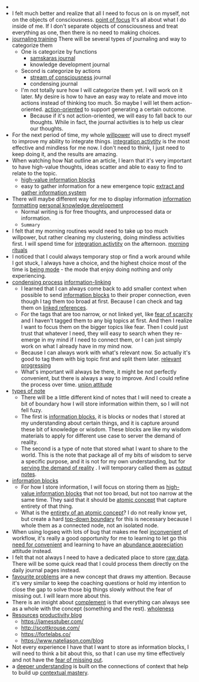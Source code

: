 - 
- I felt much better and realize that all I need to focus on is on myself, not on the objects of consciousness. [point of focus](<point of focus.md>) It's all about what I do inside of me. If I don't separate objects of consciousness and treat everything as one, then there is no need to making choices.
- [journaling training](<journaling training.md>) There will be several types of journaling and way to categorize them
    - One is categorize by functions
        - [samskaras journal](<samskaras journal.md>)
        - knowledge development journal
    - Second is categorize by actions
        - [stream of consciousness](<stream of consciousness.md>) journal
        - condensing journal
    - I'm not totally sure how I will categorize them yet. I will work on it later. My desire is how to have an easy way to relate and move into actions instead of thinking too much. So maybe I will let them action-oriented. [action-oriented](<action-oriented.md>) to support generating a certain outcome.
        - Because if it's not action-oriented, we will easy to fall back to our thoughts. While in fact, the journal activities is to help us clear our thoughts.
- For the next period of time, my whole [willpower](<willpower.md>) will use to direct myself to improve my ability to integrate things. [integration activtity](<integration activtity.md>) is the most effective and mindless for me now. I don't need to think, I just need to keep doing it, and the results are amazing.
- When watching how Nat outline an article, I learn that it's very important to have high-value thoughts, ideas scatter and able to easy to find to relate to the topic.
    - [high-value information blocks](<high-value information blocks.md>)
    - easy to gather information for a new emergence topic [extract and gather information system](<extract and gather information system.md>)
- There will maybe different way for me to display information [information formatting](<information formatting.md>) [personal knowledge development](<personal knowledge development.md>)
    - Normal writing is for free thoughts, and unprocessed data or information.
    - `Summary`
- I felt that my morning routines would need to take up too much willpower, but rather cleaning my clustering, doing mindless activities first. I will spend time for [integration activtity](<integration activtity.md>) on the afternoon. [morning rituals](<morning rituals.md>)
- I noticed that I could always temporary stop or find a work around while I got stuck, I always have a choice, and the highest choice most of the time is [being mode](<being mode.md>) - the mode that enjoy doing nothing and only experiencing.
- [condensing process](<condensing process.md>) [information-linking](<information-linking.md>)
    - I learned that I can always come back to add smaller context when possible to send [information blocks](<information blocks.md>) to their proper connection, even though I tag them too broad at first. Because I can check and tag them on [linked references](<linked references.md>).
    - For the tags that are too narrow, or not linked yet, like [fear of scarcity](<fear of scarcity.md>) and I haven't tagged them to any big topics at first. And then I realize I want to focus them on the bigger topics like fear. Then I could just trust that whatever I need, they will easy to search when they re-emerge in my mind if I need to connect them, or I can just simply work on what I already have in my mind now.
    - Because I can always work with what's relevant now. So actually it's good to tag them with big topic first and split them later. [relevant progressing](<relevant progressing.md>)
    - What's important will always be there, it might be not perfectly convenient, but there is always a way to improve. And I could refine the process over time. [union attitude](<union attitude.md>)
- [types of note](<types of note.md>)
    - There will be a little different kind of notes that I will need to create a bit of boundary how I will store information within them, so I will not fell fuzy.
    - The first is [information blocks](<information blocks.md>), it is blocks or nodes that I stored at my understanding about certain things, and it is capture around these bit of knowledge or wisdom. These blocks are like my wisdom materials to apply for different use case to server the demand of reality.
    - The second is a type of note that stored what I want to share to the world. This is the note that package all of my bits of wisdom to serve a specific purpose, and it is not for my own understanding, but for [serving the demand of reality](<serving the demand of reality.md>) . I will temporary called them as [output notes](<output notes.md>).
- [information blocks](<information blocks.md>)
    - For how I store information, I will focus on storing them as [high-value information blocks](<high-value information blocks.md>) that not too broad, but not too narrow at the same time. They said that it should be [atomic concept](<atomic concept.md>) that capture entirety of that thing.
    - What is the [entirety of an atomic concept](<entirety of an atomic concept.md>)? I do not really know yet, but create a hard [top-down boundary](<top-down boundary.md>) for this is necessary because I whole them as a connected node, not an isolated node.
- When using logseq with lots of bug that makes me feel [inconvenient](<inconvenient.md>) of workflow, it's really a good opportunity for me to learning to let go this [need for convenient](<need for convenient.md>) and learning to have an [abundance appreciation](<abundance appreciation.md>) attitude instead.
- I felt that not always I need to have a dedicated place to store [raw data](<raw data.md>). There will be some quick read that I could process them directly on the daily journal pages instead.
- [favourite problems](<favourite problems.md>) are a new concept that draws my attention. Because it's very similar to keep the coaching questions or hold my intention to close the gap to solve those big things slowly without the fear of missing out. I will learn more about this.
- There is an insight about [complement](<complement.md>) is that everything can always see as a whole with the concept (something and the rest). [wholeness](<wholeness.md>)
- [Resources](<Resources.md>) [productivity blog](<productivity blog.md>)
    - https://jamesstuber.com/
    - http://scottkrouse.com/
    - https://fortelabs.co/
    - https://www.nateliason.com/blog
- Not every experience I have that I want to store as information blocks, I will need to think a bit about this, so that I can use my time effectively and not have the [fear of missing out](<fear of missing out.md>).
- a [deeper understanding](<deeper understanding.md>) is built on the connections of context that help to build up [contextual mastery](<contextual mastery.md>).
